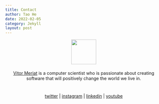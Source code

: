 ```yaml
---
title: Contact
author: Tao He
date: 2022-02-05
category: Jekyll
layout: post
---
```



<div align="center">
  <img width="80" src="https://www.vitormeriat.com/assets/images/profile.jpg">
  <p style="margin-bottom:40px; margin-top:20px"><a href="http://www.vitormeriat.com" target="blank">Vitor Meriat</a> is a computer scientist who is passionate about creating software that will positively change the world we live in.</p>

  <a class="fa fa-twitter" aria-hidden="true" href="https://twitter.com/vitormeriat" target="_blank"> twitter</a> | <a class="fa fa-instagram" aria-hidden="true" href="https://www.instagram.com/vitormeriat/" target="_blank"> instagram</a> | <a class="fa fa-linkedin" aria-hidden="true" href="https://www.linkedin.com/in/vitormeriat" target="_blank"> linkedin</a> | <a class="fa fa-youtube" aria-hidden="true" href="https://www.youtube.com/user/vitormeriat/" target="_blank"> youtube</a>
</div>
